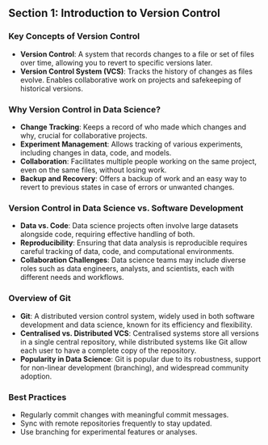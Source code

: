 ## Section 1: Introduction to Version Control

### Key Concepts of Version Control
- **Version Control**: A system that records changes to a file or set of files over time, allowing you to revert to specific versions later.
- **Version Control System (VCS)**: Tracks the history of changes as files evolve. Enables collaborative work on projects and safekeeping of historical versions.

### Why Version Control in Data Science?
- **Change Tracking**: Keeps a record of who made which changes and why, crucial for collaborative projects.
- **Experiment Management**: Allows tracking of various experiments, including changes in data, code, and models.
- **Collaboration**: Facilitates multiple people working on the same project, even on the same files, without losing work.
- **Backup and Recovery**: Offers a backup of work and an easy way to revert to previous states in case of errors or unwanted changes.

### Version Control in Data Science vs. Software Development
- **Data vs. Code**: Data science projects often involve large datasets alongside code, requiring effective handling of both.
- **Reproducibility**: Ensuring that data analysis is reproducible requires careful tracking of data, code, and computational environments.
- **Collaboration Challenges**: Data science teams may include diverse roles such as data engineers, analysts, and scientists, each with different needs and workflows.

### Overview of Git
- **Git**: A distributed version control system, widely used in both software development and data science, known for its efficiency and flexibility.
- **Centralised vs. Distributed VCS**: Centralised systems store all versions in a single central repository, while distributed systems like Git allow each user to have a complete copy of the repository.
- **Popularity in Data Science**: Git is popular due to its robustness, support for non-linear development (branching), and widespread community adoption.

### Best Practices
- Regularly commit changes with meaningful commit messages.
- Sync with remote repositories frequently to stay updated.
- Use branching for experimental features or analyses.
